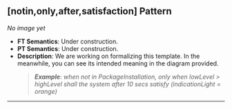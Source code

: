 ## [notin,only,after,satisfaction] Pattern
_No image yet_
 * **FT Semantics**: Under construction.
 * **PT Semantics**: Under construction.
 * **Description**: We are working on formalizing this template. In the meanwhile, you can see its intended meaning in the diagram provided.
   > **_Example_**: _when not in PackageInstallation, only when lowLevel > highLevel shall the system  after 10 secs satisfy (indicationLight = orange)_   
***
